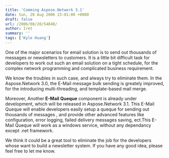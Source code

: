```yaml
---
title: 'Comming Aspose.Network 3.1'
date: Sun, 20 Aug 2006 23:01:00 +0000
draft: false
url: /2006/08/20/54848/
author: Iret
summary: ''
tags: ['Kyle Huang']
---
```


One of the major scenarios for email solution is to send out thousands of messages or newsletters to customers. It is a little bit difficult task for developers to work out such an email solution on a tight schedule, for the complex network programming and complicated business requirement.

We know the troubles in such case, and always try to eliminate them. In the Aspose.Network 3.0, the E-Mail message bulk sending is greately improved, for the introducing multi-threading, and template-based mail merge.

Moreover, Another **E-Mail Queque** component is already under development, which will be released in Aspose.Network 3.1. This E-Mail Queque will enable developers easily setup a queque for sending out thousands of messages , and provide other advanced features like configuration, error logging, failed delivery messages saving, ect.This E-Mail Queque will work as a windows service, without any dependancy except .net framework.

We think it could be a great tool to eliminate the job for the developers whose want to build a newsletter system. If you have any good idea, please feel free to let me know.







